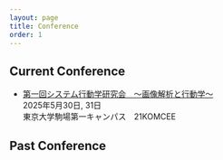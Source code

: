 ```yaml
---
layout: page
title: Conference
order: 1
---
```


## Current Conference
- [第一回システム行動学研究会　〜画像解析と行動学〜](/event/conference01.md)  
    2025年5月30日, 31日  
    東京大学駒場第一キャンパス　21KOMCEE  

## Past Conference
